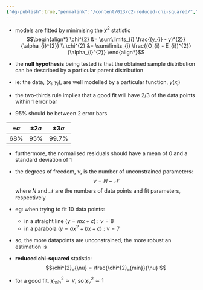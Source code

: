 ```yaml
---
{"dg-publish":true,"permalink":"/content/013/c2-reduced-chi-squared/","noteIcon":"1","created":"2025-08-21T10:21:20.269+01:00","updated":"2025-08-21T10:34:43.398+01:00"}
---
```


- models are fitted by minimising the $\chi^{2}$ statistic
$$\begin{align*} 
\chi^{2} &= \sum\limits_{i} \frac{(y_{i} - y)^{2}}{\alpha_{i}^{2}} \\
\chi^{2} &= \sum\limits_{i} \frac{(O_{i} - E_{i})^{2}}{\alpha_{i}^{2}} 
\end{align*}$$
- the **null hypothesis** being tested is that the obtained sample distribution can be described by a particular parent distribution
- ie: the data, $(x_{i}, y_{i})$, are well modelled by a particular function, $y(x_{i})$

- the two-thirds rule implies that a good fit will have 2/3 of the data points within 1 error bar
- $95\%$ should be between 2 error bars

| $\pm\sigma$ | $\pm 2 \sigma$ | $\pm  3 \sigma$ |
| ----------- | -------------- | --------------- |
| $68\%$      | $95\%$         | $99.7\%$        |

- furthermore, the normalised residuals should have a mean of $0$ and a standard deviation of $1$

- the degrees of freedom, $\nu$, is the number of unconstrained parameters:
$$\nu = N - \mathscr{N}$$
	where $N$ and $\mathscr{N}$ are the numbers of data points and fit parameters, respectively

- eg: when trying to fit 10 data points:
	- in a straight line ($y = mx + c$) : $\nu = 8$
	- in a parabola ($y = ax^{2}+ bx + c$) : $\nu = 7$

- so, the more datapoints are unconstrained, the more robust an estimation is

- **reduced chi-squared** statistic:
$$\chi^{2}_{\nu} = \frac{\chi^{2}_{min}}{\nu} $$
- for a good fit, $\chi^{2}_{min} \simeq \nu$, so $\chi^{2}_{\nu} \simeq 1$


